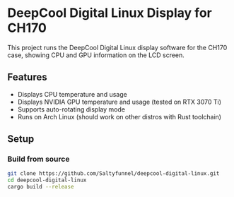 # DeepCool Digital Linux Display for CH170

This project runs the DeepCool Digital Linux display software for the CH170 case, showing CPU and GPU information on the LCD screen.

## Features

- Displays CPU temperature and usage  
- Displays NVIDIA GPU temperature and usage (tested on RTX 3070 Ti)  
- Supports auto-rotating display mode  
- Runs on Arch Linux (should work on other distros with Rust toolchain)  

## Setup

### Build from source

```bash
git clone https://github.com/Saltyfunnel/deepcool-digital-linux.git
cd deepcool-digital-linux
cargo build --release
